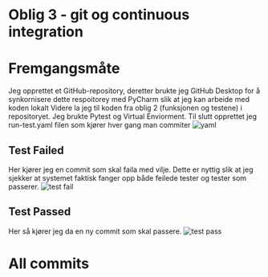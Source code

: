 # Oblig 3 - git og continuous integration
# Fremgangsmåte
Jeg opprettet et GitHub-repository, deretter brukte jeg GitHub Desktop for å synkornisere dette respoitorey med PyCharm slik at jeg kan arbeide med koden lokalt Videre la jeg til koden fra oblig 2 (funksjonen og testene) i repositoryet. Jeg brukte Pytest og Virtual Enviorment. Til slutt opprettet jeg run-test.yaml filen som kjører hver gang man commiter
![yaml](https://github.com/Hermantolfsen/SE_oblig3_git/assets/144327715/9a9e2ce5-c9af-4f22-b389-325980108b48)


## Test Failed
Her kjører jeg en commit som skal faila med vilje. Dette er nyttig slik at jeg sjekker at systemet faktisk fanger opp både feilede tester og tester som passerer.
![test fail](https://github.com/Hermantolfsen/SE_oblig3_git/assets/144327715/df4bc52f-77d4-4029-911a-1b865f704876)


## Test Passed
Her så kjører jeg da en ny commit som skal passere.
![test pass](https://github.com/Hermantolfsen/SE_oblig3_git/assets/144327715/11984d74-062b-431b-a159-12097e8d72d0)



# All commits
